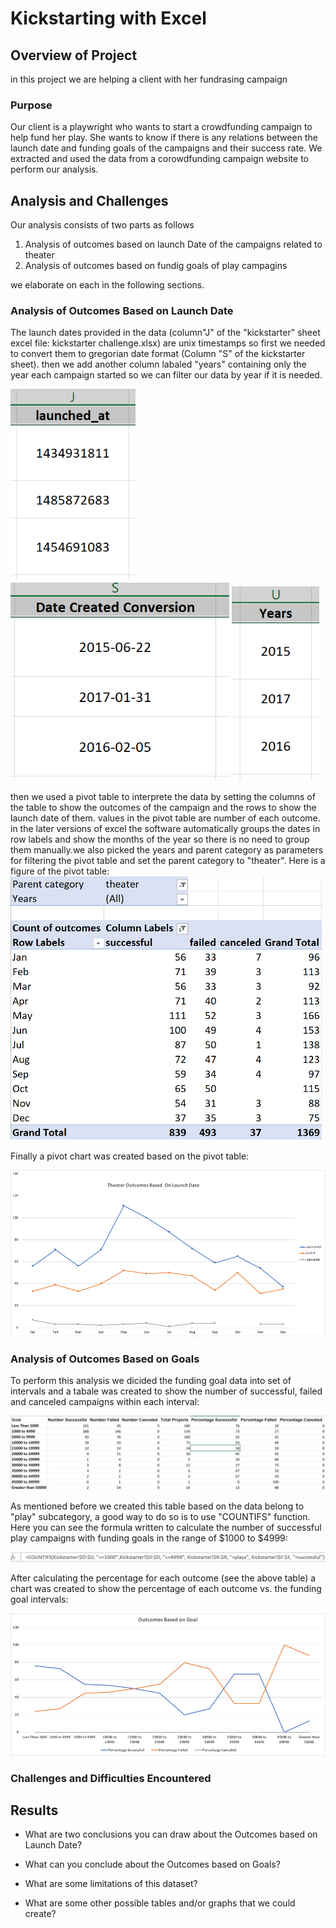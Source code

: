 # Kickstarting with Excel

## **Overview of Project**
in this project we are helping a client with her fundrasing campaign

### **Purpose**
Our client is a playwright who wants to start a crowdfunding campaign to help fund her play. She wants to know if there is any relations between the launch date and funding goals of the campaigns and their success rate.
We extracted and used the data from a corowdfunding campaign website to perform our analysis.

## **Analysis and Challenges**
Our analysis consists of two parts as follows
1. Analysis of outcomes based on launch Date of the campaigns related to theater
2. Analysis of outcomes based on fundig goals of play campagins

we elaborate on each in the following sections.

### **Analysis of Outcomes Based on Launch Date**
The launch dates provided in the data (column"J" of the "kickstarter" sheet excel file: kickstarter challenge.xlsx) are unix timestamps so first we needed to convert them to gregorian date format (Column "S" of the kickstarter sheet). then we add another column labaled "years" containing only the year each campaign started so we can filter our data by year if it is needed.
<p float="left">
  <img src="/other/launch-unix.PNG" width="200">
  <img src="/other/date-converted.PNG" width="350">
  <img src="/other/year.PNG" width="140">
</p>  
then we used a pivot table to interprete the data by setting the columns of the table to show the outcomes of the campaign and the rows to show the launch date of them. values in the pivot table are number of each outcome. in the later versions of excel the software automatically groups the dates in row labels and show the months of the year so there is no need to group them manually.we also picked the years and parent category as parameters for filtering the pivot table and set the parent category to "theater". Here is a figure of the pivot table:  


<img src="/other/pivot.PNG" width="500">  

Finally a pivot chart was created based on the pivot table:  


<img src="/resources/Theater_Outcomes_vs_Launch.png">

### **Analysis of Outcomes Based on Goals**
To perform this analysis we dicided the funding goal data into set of intervals and a tabale was created to show the number of successful, failed and canceled campaigns within each interval:  


<img src="/other/goal-table.PNG">  

As mentioned before we created this table based on the data belong to "play" subcategory, a good way to do so is to use "COUNTIFS" function. Here you can see the formula written to calculate the number of successful play campaigns with funding goals in the range of $1000 to $4999:  

<img src="/other/countifs.PNG">  

After calculating the percentage for each outcome (see the above table) a chart was created to show the percentage of each outcome vs. the funding goal intervals:  

<img src="/resources/Outcomes_vs_Goals.png">  



### Challenges and Difficulties Encountered

## Results

- What are two conclusions you can draw about the Outcomes based on Launch Date?

- What can you conclude about the Outcomes based on Goals?

- What are some limitations of this dataset?

- What are some other possible tables and/or graphs that we could create?
